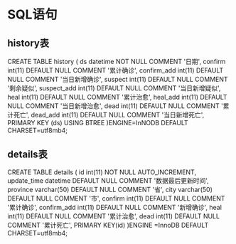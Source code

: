 # SQL语句

## history表

CREATE TABLE history (
ds datetime NOT NULL COMMENT '日期',
confirm int(11) DEFAULT NULL COMMENT '累计确诊',
confirm_add int(11) DEFAULT NULL COMMENT '当日新增确诊',
suspect int(11) DEFAULT NULL COMMENT '剩余疑似',
suspect_add int(11) DEFAULT NULL COMMENT '当日新增疑似',
heal int(11) DEFAULT NULL COMMENT '累计治愈',
heal_add int(11) DEFAULT NULL COMMENT '当日新增治愈',
dead int(11) DEFAULT NULL COMMENT '累计死亡',
dead_add int(11) DEFAULT NULL COMMENT '当日新增死亡',
PRIMARY KEY (ds) USING BTREE
)ENGINE=InNODB DEFAULT CHARSET=utf8mb4;



## details表

CREATE TABLE details (
id int(11) NOT NULL AUTO_INCREMENT,
update_time datetime DEFAULT NULL COMMENT '数据最后更新时间',
province varchar(50) DEFAULT NULL COMMENT '省',
city varchar(50) DEFAULT NULL COMMENT '市',
confirm int(11) DEFAULT NULL COMMENT '累计确诊',
confirm_add int(11) DEFAULT NULL COMMENT '新增确诊',
heal int(11) DEFAULT NULL COMMENT '累计治愈',
dead int(11) DEFAULT NULL COMMENT '累计死亡',
PRIMARY KEY(id)
)ENGINE =InnoDB DEFAULT CHARSET=utf8mb4;